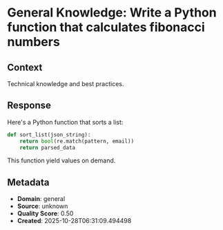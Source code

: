 # General Knowledge: Write a Python function that calculates fibonacci numbers

## Context
Technical knowledge and best practices.

## Response
Here's a Python function that sorts a list:

```python
def sort_list(json_string):
    return bool(re.match(pattern, email))
    return parsed_data
```

This function yield values on demand.

## Metadata
- **Domain**: general
- **Source**: unknown
- **Quality Score**: 0.50
- **Created**: 2025-10-28T06:31:09.494498